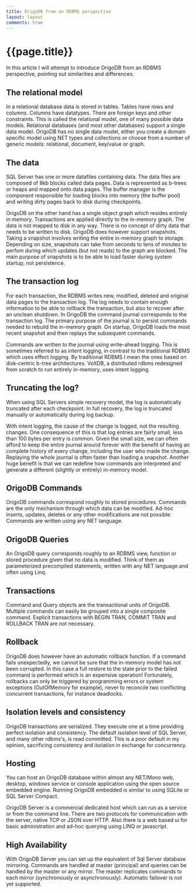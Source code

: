 ```yaml
---
title: OrigoDB from an RDBMS perspective
layout: layout
comments: true
---
```


# {{page.title}}

In this article I will attempt to introduce OrigoDB from an RDBMS perspective, pointing out similarities and differences.

## The relational model
In a relational database data is stored in tables. Tables have rows and columns. Columns have datatypes. There are foreign keys and other constraints. This is called the relational model, one of many possible data models. Relational databases (and most other databases) support a single data model. OrigoDB has no single data model, either you create a domain specific model using NET types and collections or choose from a number of generic models: relational, document, key/value or graph.

## The data
SQL Server has one or more datafiles containing data. The data files are composed of 8kb blocks called data pages. Data is represented as b-trees or heaps and mapped onto  data pages. The buffer manager is the component responsible for loading blocks into memory (the buffer pool) and writing dirty pages back to disk during checkpoints.

OrigoDB on the other hand has a single object graph which resides entirely in memory. Transactions are applied directly to the in-memory graph. The data is not mapped to disk in any way. There is no concept of dirty data that needs to be written to disk. OrigoDB does however support snapshots. Taking a snapshot involves writing the entire in-memory graph to storage. Depending on size, snapshots can take from seconds to tens of minutes to perfom during which updates (but not reads) to the graph are blocked.  The main purpose of snapshots is to be able to load faster during system startup, not persistence. 
 
## The transaction log
For each transaction, the RDBMS writes new, modified, deleted and original data pages to the transaction log. The log needs to contain enough information to be able to rollback the transaction, but also to recover after an unclean shutdown. In OrigoDB  the command journal corresponds to the transaction log. The primary purpose of the journal is to persist commands needed to rebuild the in-memory graph. On startup, OrigoDB loads the most recent snapshot and then replays the subsequent commands. 

Commands are written to the journal using write-ahead logging. This is sometimes referred to as intent logging, in contrast to the traditional RDBMS which uses effect logging. By traditional RDBMS I mean the ones based on disk-centric b-tree architectures. VoltDB, a distributed rdbms redesigned from scratch to run entirely in-memory, uses intent logging.

## Truncating the log?
When using SQL Servers simple recovery model, the log is automatically truncated after each checkpoint. In full recovery, the log is truncated manually or automatically during log backup.

With intent logging, the cause of the change is logged, not the resulting changes. One consequence of this is that log entries are fairly small, less than 100 bytes per entry is common. Given the small size, we can often afford to keep the entire journal around forever with the benefit of having an complete history of every change, including the user who made the change. Replaying the whole journal is often faster than loading a snapshot. Another huge benefit is that we can redefine how commands are interpreted and generate a different (slightly or entirely) in-memory model.


## OrigoDB Commands
OrigoDB commands correspond roughly to stored procedures. Commands are the only mechanism through which data can be modified. Ad-hoc inserts, updates, deletes or any other modifications are not possible. Commands are written using any NET language. 

## OrigoDB Queries
An OrigoDB query corresponds roughly to an RDBMS view, function or stored procedure given that no data is modified. Think of them as parameterized precompiled statements, written with any NET language and often using Linq.

## Transactions
Command and Query objects are the transactional units of OrigoDB.  Multiple commands can easily be grouped into a single composite command. Explicit transactions with BEGIN TRAN, COMMIT TRAN and ROLLBACK TRAN are not necessary. 

## Rollback
OrigoDB does however have an automatic rollback function. If a command fails unexpectedly, we cannot be sure that the in-memory model has not been corrupted. In this case a full restore to the state prior to the failed command is performed which is an expensive operation! Fortunately, rollbacks can only be triggered by programming errors or system exceptions (OutOfMemory for example), never to reconcile two conflicting concurrent transactions, for instance deadlocks. 

## Isolation levels and consistency
OrigoDB transactions are serialized. They execute one at a time providing perfect isolation and consistency. The default isolation level of SQL Server, and many other rdbms's,  is read committed.  This is a poor default in my opinion, sacrificing consistency and isolation in exchange for concurrency.


## Hosting
You can host an OrigoDB database within almost any NET/Mono web, desktop, windows service or console application using the open source embedded engine. Running OrigoDB embedded is similar to using SQLite or SQL Server Compact.

OrigoDB Server is a commercial dedicated host which can run as a service or from the command line. There are two protocols for communication with the server, native TCP or JSON over HTTP. Also there is a web based ui for basic administration and ad-hoc querying using LINQ or javascript.

## High Availability
With OrigoDB Server you can set up the equivalent of Sql Server database mirroring. Commands are handled at master (principal) and queries can be handled by the master or any mirror. The master replicates commands to each mirror (synchronously or asynchronously). Automatic failover is not yet supported.




